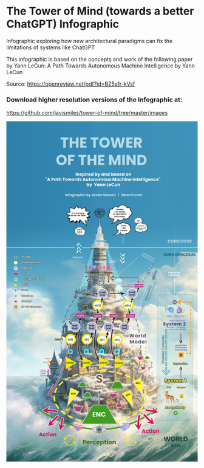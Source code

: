# The Tower of Mind (towards a better ChatGPT) Infographic
Infographic exploring how new architectural paradigms can fix the limitations of systems like ChatGPT

This infographic is based on the concepts and work of the following paper by Yann LeCun:
A Path Towards Autonomous Machine Intelligence by Yann LeCun

Source: https://openreview.net/pdf?id=BZ5a1r-kVsf

### Download higher resolution versions of the Infographic at:
https://github.com/javismiles/tower-of-mind/tree/master/images

![Alt text](./images/tower-of-mind-infographic-javier-ideami-smaller-file.jpg?raw=true "Tower of Mind Infographic")
